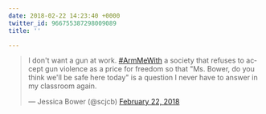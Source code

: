 ```yaml
---
date: 2018-02-22 14:23:40 +0000
twitter_id: 966755387298009089
title: ''

---
```

<blockquote class="twitter-tweet"><p lang="en" dir="ltr">I don&#39;t want a gun at work. <a href="https://twitter.com/hashtag/ArmMeWith?src=hash&amp;ref_src=twsrc%5Etfw">#ArmMeWith</a> a society that refuses to accept gun violence as a price for freedom so that &quot;Ms. Bower, do you think we&#39;ll be safe here today&quot; is a question I never have to answer in my classroom again.</p>&mdash; Jessica Bower (@scjcb) <a href="https://twitter.com/scjcb/status/966740071276859392?ref_src=twsrc%5Etfw">February 22, 2018</a></blockquote>
<script async src="https://platform.twitter.com/widgets.js" charset="utf-8"></script>
